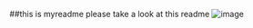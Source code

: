 ##this is myreadme
please take a look at this readme
![image](https://miro.medium.com/v2/resize:fit:1104/0*qE7tkOkbApUgV9W9.png)
